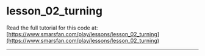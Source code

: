 # lesson_02_turning

Read the full tutorial for this code at:
[https://www.smarsfan.com/play/lessons/lesson_02_turning](https://www.smarsfan.com/play/lessons/lesson_02_turning)

---

